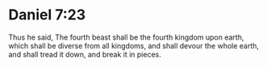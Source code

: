 # Daniel 7:23

Thus he said, The fourth beast shall be the fourth kingdom upon earth, which shall be diverse from all kingdoms, and shall devour the whole earth, and shall tread it down, and break it in pieces.